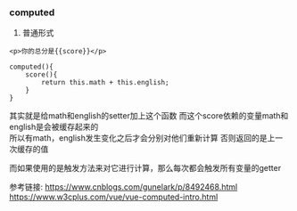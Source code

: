 ### computed
1. 普通形式
```
<p>你的总分是{{score}}</p>

computed(){
    score(){
        return this.math + this.english;
    }
}
```
其实就是给math和english的setter加上这个函数
而这个score依赖的变量math和english是会被缓存起来的   
所以有math，english发生变化之后才会分别对他们重新计算
否则返回的是上一次缓存的值

而如果使用的是触发方法来对它进行计算，那么每次都会触发所有变量的getter

参考链接: https://www.cnblogs.com/gunelark/p/8492468.html
https://www.w3cplus.com/vue/vue-computed-intro.html